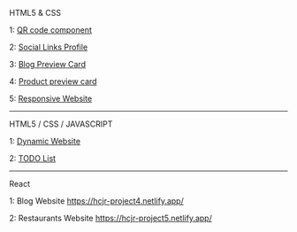 HTML5 & CSS

1:               [QR code component](https://saksham-code.netlify.app/qrcodecomponent)          

2:               [Social Links Profile](https://saksham-code.netlify.app/sociallinksprofile)

3:               [Blog Preview Card](https://saksham-code.netlify.app/blogpreviewcard)

4:               [Product preview card](https://saksham-code.netlify.app/productpreviewcard)

5:               [Responsive Website](https://hcjr.netlify.app/Responsive%20Website/)

**********************************************************************************
HTML5 / CSS / JAVASCRIPT

1:              [Dynamic Website](https://saksham-code.netlify.app/dynamic%20website/)

2:              [TODO List](https://saksham-code.netlify.app/ToDo%20List/)

**********************************************************************************
React

1:            Blog Website                          https://hcjr-project4.netlify.app/

2:            Restaurants Website                    https://hcjr-project5.netlify.app/
